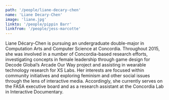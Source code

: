 ```yaml
---
path: '/people/liane-decary-chen'
name: 'Liane Decary-Chen'
image: 'liane.jpg'
linkto: '/people/pippin Barr'
linkfrom: '/people/jess-marcotte'
---
```


Liane Décary-Chen is pursuing an undergraduate double-major in Computation Arts and Computer Science at Concordia. Throughout 2015, she was involved in a number of Concordia-based research efforts, investigating concepts in female leadership through game design for Decode Global’s Arcade Our Way project and assisting in wearable technology research for XS Labs. Her interests are focused within community initiatives and exploring feminism and other social issues through the lens of interactive media. Accordingly, she currently serves on the FASA executive board and as a research assistant at the Concordia Lab in Interactive Documentary.
